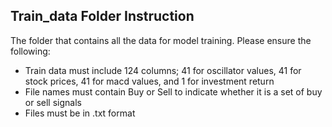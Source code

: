 ## Train_data Folder Instruction

The folder that contains all the data for model training. Please ensure the following:

- Train data must include 124 columns; 41 for oscillator values, 41 for stock prices, 41 for macd values, and 1 for investment return
- File names must contain Buy or Sell to indicate whether it is a set of buy or sell signals
- Files must be in .txt format
